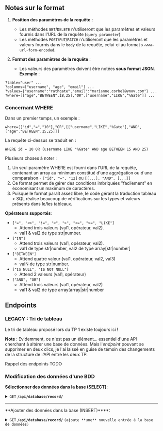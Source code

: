 
## Notes sur le format 

1. **Position des paramètres de la requête** :
	- Les méthodes  `GET`/`DELETE` n'utiliseront que les paramètres et valeurs fournis dans l'URL de la requête (`query parameter`)
	- Les méthodes `POST`/`PUT`/`PATCH` n'utiliseront que les paramètres et valeurs fournis dans le `body` de la requête, celui-ci au format `x-www-url-form-encoded`.

2. **Format des paramètres de la requête** :
	- Les valeurs des paramètres doivent être notées **sous format JSON**.
**Exemple** :
```
?table="user" ...
?columns=["username", "age", "email"] ...
?values={"username":"rathgate","email":"marianne.corbel@ynov.com"} ...
?where=[["age","BETWEEN",18,25],"OR",["username","LIKE","%Gate"]] ...
```
### Concernant WHERE

Dans un premier temps, un exemple :

```where=[["id","=","10"],"OR",[["username","LIKE","%Gate"],"AND",["age","BETWEEN",15,25]]]```

La requête ci-dessus se traduit en :

```WHERE id = 10 OR (username LIKE "%Gate" AND age BETWEEN 15 AND 25)```

Plusieurs choses à noter :
1. Un seul paramètre WHERE est fourni dans l'URL de la requête, contenant un array au minimum constitué d'une aggrégation ou d'une comparaison - `["id", "=", "12]` ou `[[...], "AND", [...]]`
2. Ce format permet de gérer des conditions imbriquées "facilement" en économisant un maximum de caractères.
3. Puisque le format paraît assez libre, le code gérant la traduction tableau > SQL réalise beaucoup de vérifications sur les types et valeurs présents dans le/les tableaux.

**Opérateurs supportés**:
- `["=", "<>", "!=", "<", ">", "<=", ">=", "LIKE"]` 
	- Attend trois valeurs (val1, opérateur, val2).
 	- val1 & val2 de type str|number.
- `["IN"]` 
	- Attend trois valeurs (val1, opérateur, val2).
   	- val1 de type str|number, val2 de type array[str|number] 
- `["BETWEEN"]`
  	- Attend quatre valeur (val1, opérateur, val2, val3)
  	- valN de type str|number.
- `["IS NULL", "IS NOT NULL"]` 
	- Attend 2 valeurs (val1, opérateur)
- `["AND", "OR"]`
  	- Attend trois valeurs (val1, opérateur, val2)
  	- val1 & val2 de type array[array|str|number
  
## Endpoints

### LEGACY : Tri de tableau

Le tri de tableau proposé lors du TP 1 existe toujours ici ! 

**Note** : Evidemment, ce n'est pas un élément... essentiel d'une API cherchant à altérer une base de données. Mais l'*endpoint* pouvant se supprimer en deux clics, je l'ai laissé en guise de témoin des changements de la structure de l'API entre les deux TP.

Rappel des endpoints TODO

### Modification des données d'une BDD

**Sélectionner des données dans la base (SELECT)**:
<details>
  <summary><code>GET</code> <code><b>/api/database/record/</b></code></summary>

#### Paramètres 

 | nom              |  type     | data type          | description                         |
 |---------------|----------|------------------|------------------------------|
 | `table`               |    requis | string   | nom de la table                   |
 | `columns`    | optionnel | JSON array[string] | colonnes à sélectionner |
 | `where` | optionnel | JSON array | filtres de la requête | 

#### Responses                                                     
Retourne les éléments sous le format JSON suivant :

```
{
    "data": [
        {
            "id": "8",
            "username": "Kuha",
            "email": "kuha@test",
            "age": "24"
        }]
}
```

Dans le cas d'une erreur :
```
{
    "error": {
        "code": 400,
        "message": "Table `usefdsfr` doesn't exist in database `php_example`."
    }
}
```

#### Exemple d'URL

`GET` `api/database/record/?table="user"&where=[["id","=","10"],"OR",[["username","LIKE","%Gate"],"AND",["age","BETWEEN",15,25]]]`

```
{
    "data": [
        {
            "id": "1",
            "username": "RathGate",
            "email": "rathgate@test.com",
            "age": "25"
        },
        {
            "id": "10",
            "username": "boulbi",
            "email": "boulbi@test.com",
            "age": "16"
        }
    ]
}
```

</details>

_______
**Ajouter des données dans la base (INSERT)****:
<details>
  <summary><code>GET</code> <code><b>/api/database/record/</b></code> <code>(ajoute **une** nouvelle entrée à la base de données)</code></summary>

#### Paramètres 

 | nom              |  type     | data type          | description                         |
 |---------------|----------|------------------|------------------------------|
 | `table`               |    requis | string   | nom de la table                   |
 | `values`    | requis | JSON array associatif | valeurs à ajouter |

#### Responses                                                     
Retourne les éléments sous le format JSON suivant :

```
{
    "data": {
        "last_inserted_id": "20"
    }
}
```

Dans le cas d'une erreur :
```
{
    "error": {
        "code": 400,
        "message": "Syntax Error: could not parse parameter `".$param."` [expecting JSON format]."
    }
}
```

#### Exemple d'URL

`POST` `?api/database/record/`

`Body` en `x-www-url-encoded`:
```
table:"user"
values:{"username":"bonjour", "email":"bonjour@test.com"}
```

</details>


